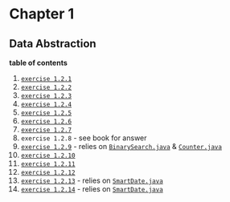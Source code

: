 # Chapter 1
## Data Abstraction

**table of contents**  
1. [`exercise 1.2.1`](https://github.com/breakthatbass/algorithms/blob/main/chap1/data_abstraction/ex1.java)
2. [`exercise 1.2.2`](https://github.com/breakthatbass/algorithms/blob/main/chap1/data_abstraction/ex2.java)
3. [`exercise 1.2.3`](https://github.com/breakthatbass/algorithms/blob/main/chap1/data_abstraction/ex3.java)
4. [`exercise 1.2.4`](https://github.com/breakthatbass/algorithms/blob/main/chap1/data_abstraction/ex4.java)
5. [`exercise 1.2.5`](https://github.com/breakthatbass/algorithms/blob/main/chap1/data_abstraction/ex5.java)
6. [`exercise 1.2.6`](https://github.com/breakthatbass/algorithms/blob/main/chap1/data_abstraction/ex6.java)
7. [`exercise 1.2.7`](https://github.com/breakthatbass/algorithms/blob/main/chap1/data_abstraction/ex7.java)
8. `exercise 1.2.8` - see book for answer  
9. [`exercise 1.2.9`](https://github.com/breakthatbass/algorithms/blob/main/chap1/data_abstraction/ex9.java) - relies on [`BinarySearch.java`](https://github.com/breakthatbass/algorithms/blob/main/chap1/data_abstraction/BinarySearch.java) & [`Counter.java`](https://github.com/breakthatbass/algorithms/blob/main/chap1/data_abstraction/Counter.java)
10. [`exercise 1.2.10`](https://github.com/breakthatbass/algorithms/blob/main/chap1/data_abstraction/VisualCounter.java)
11. [`exercise 1.2.11`](https://github.com/breakthatbass/algorithms/blob/main/chap1/data_abstraction/SmartDate.java)
12. [`exercise 1.2.12`](https://github.com/breakthatbass/algorithms/blob/main/chap1/data_abstraction/SmartDate.java)
13. [`exercise 1.2.13`](https://github.com/breakthatbass/algorithms/blob/main/chap1/data_abstraction/Transaction.java) - relies on [`SmartDate.java`](https://github.com/breakthatbass/algorithms/blob/main/chap1/data_abstraction/SmartDate.java)
14. [`exercise 1.2.14`](https://github.com/breakthatbass/algorithms/blob/main/chap1/data_abstraction/Transaction.java) - relies on [`SmartDate.java`](https://github.com/breakthatbass/algorithms/blob/main/chap1/data_abstraction/SmartDate.java)